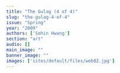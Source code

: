 ```yaml
---
title: "The Gulag (4 of 4)"
slug: "the-gulag-4-of-4"
issue: "Spring"
year: "2009"
authors: ['Sohin Hwang']
section: "art"
audio: []
main_image: ""
banner_image: ""
images: ['sites/default/files/web02.jpg']
---
```

